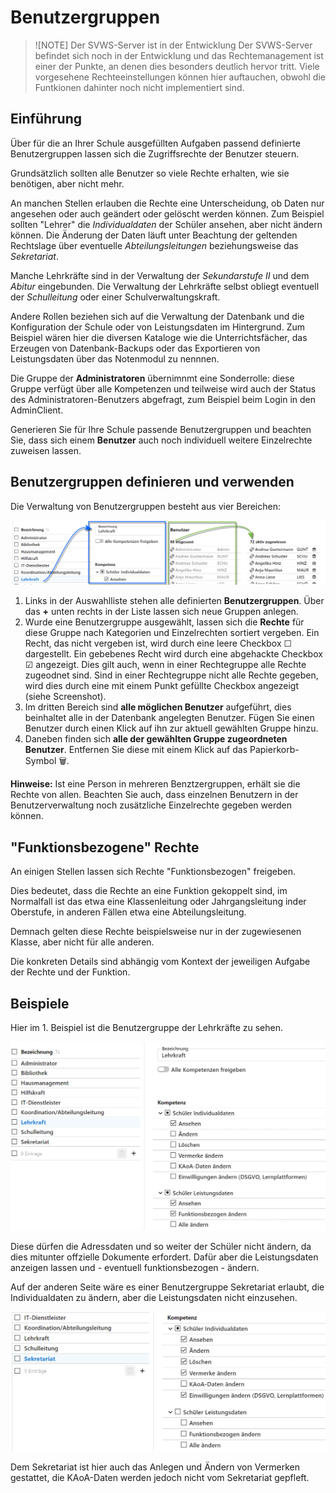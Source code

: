 # Benutzergruppen

>![NOTE] Der SVWS-Server ist in der Entwicklung
>Der SVWS-Server befindet sich noch in der Entwicklung und das Rechtemanagement ist einer der Punkte, an denen dies besonders deutlich hervor tritt. Viele vorgesehene Rechteeinstellungen können hier auftauchen, obwohl die Funtkionen dahinter noch nicht implementiert sind.

## Einführung

Über für die an Ihrer Schule ausgefüllten Aufgaben passend definierte Benutzergruppen lassen sich die Zugriffsrechte der Benutzer steuern.

Grundsätzlich sollten alle Benutzer so viele Rechte erhalten, wie sie benötigen, aber nicht mehr.

An manchen Stellen erlauben die Rechte eine Unterscheidung, ob Daten nur angesehen oder auch geändert oder gelöscht werden können. Zum Beispiel sollten "Lehrer" die *Individualdaten* der Schüler ansehen, aber nicht ändern können. Die Änderung der Daten läuft unter Beachtung der geltenden Rechtslage über eventuelle *Abteilungsleitungen* beziehungsweise das *Sekretariat*.

Manche Lehrkräfte sind in der Verwaltung der *Sekundarstufe II* und dem *Abitur* eingebunden. Die Verwaltung der Lehrkräfte selbst obliegt eventuell der *Schulleitung* oder einer Schulverwaltungskraft.

Andere Rollen beziehen sich auf die Verwaltung der Datenbank und die Konfiguration der Schule oder von Leistungsdaten im Hintergrund. Zum Beispiel wären hier die diversen Kataloge wie die Unterrichtsfächer, das Erzeugen von Datenbank-Backups oder das Exportieren von Leistungsdaten über das Notenmodul zu nennnen.

Die Gruppe der **Administratoren** übernimnmt eine Sonderrolle: diese Gruppe verfügt über alle Kompetenzen und teilweise wird auch der Status des Administratoren-Benutzers abgefragt, zum Beispiel beim Login in den AdminClient.

Generieren Sie für Ihre Schule passende Benutzergruppen und beachten Sie, dass sich einem **Benutzer** auch noch individuell weitere Einzelrechte zuweisen lassen.

## Benutzergruppen definieren und verwenden

Die Verwaltung von Benutzergruppen besteht aus vier Bereichen:

![Benutzergruppen, deren Kompetenzen und wer zugeordnet ist](./graphics/SVWS_Aufbau_Benutzergruppenverwaltung.png "Definieren Sie Benutzgruppen, deren Rechte und wer darin zugeordnet ist.")

1. Links in der Auswahlliste stehen alle definierten **Benutzergruppen**. Über das **+** unten rechts in der Liste lassen sich neue Gruppen anlegen.
2. Wurde eine Benutzergruppe ausgewählt, lassen sich die **Rechte** für diese Gruppe nach Kategorien und Einzelrechten sortiert vergeben. Ein Recht, das nicht vergeben ist, wird durch eine leere Checkbox ☐ dargestellt. Ein gebebenes Recht wird durch eine abgehackte Checkbox ☑ angezeigt. Dies gilt auch, wenn in einer Rechtegruppe alle Rechte zugeodnet sind. Sind in einer Rechtegruppe nicht alle Rechte gegeben, wird dies durch eine mit einem Punkt gefüllte Checkbox angezeigt (siehe Screenshot).
3. Im dritten Bereich sind **alle möglichen Benutzer** aufgeführt, dies beinhaltet alle in der Datenbank angelegten Benutzer. Fügen Sie einen Benutzer durch einen Klick auf ihn zur aktuell gewählten Gruppe hinzu.
4. Daneben finden sich **alle der gewählten Gruppe zugeordneten Benutzer**. Entfernen Sie diese mit einem Klick auf das Papierkorb-Symbol 🗑.

**Hinweise:** Ist eine Person in mehreren Benztzergruppen, erhält sie die Rechte von allen. Beachten Sie auch, dass einzelnen Benutzern in der Benutzerverwaltung noch zusätzliche Einzelrechte gegeben werden können.

## "Funktionsbezogene" Rechte

An einigen Stellen lassen sich Rechte "Funktionsbezogen" freigeben.

Dies bedeutet, dass die Rechte an eine Funktion gekoppelt sind, im Normalfall ist das etwa eine Klassenleitung oder Jahrgangsleitung inder Oberstufe, in anderen Fällen etwa eine Abteilungsleitung.

Demnach gelten diese Rechte beispielsweise nur in der zugewiesenen Klasse, aber nicht für alle anderen.

Die konkreten Details sind abhängig vom Kontext der jeweiligen Aufgabe der Rechte und der Funktion.

## Beispiele

Hier im 1. Beispiel ist die Benutzergruppe der Lehrkräfte zu sehen.

![Benutzergruppe "Lehrkraft": Kein Ändern von Individualdaten, dafür von Leistungsdaten ](./graphics/SVWS_Benutzergruppe_Lehrkraft.png "Lehrkräfte dürfen die Individualdaten nur ansehen und Leistungsdaten (funktionsbezogen) ändern.")

Diese dürfen die Adressdaten und so weiter der Schüler nicht ändern, da dies mitunter offzielle Dokumente erfordert. Dafür aber die Leistungsdaten anzeigen lassen und - eventuell funktionsbezogen - ändern.

Auf der anderen Seite wäre es einer Benutzergruppe Sekretariat erlaubt, die Individualdaten zu ändern, aber die Leistungsdaten nicht einzusehen.

![Benutzergruppe "Sekretariat": Ändern von Individualdaten, keine Einsicht von Leistungsdaten](./graphics/SVWS_Benutzergruppe_Sekretariat.png "Das Sekretariat darf Individualdaten ändern, aber keine Leistungsdaten einsehen.")

Dem Sekretariat ist hier auch das Anlegen und Ändern von Vermerken gestattet, die KAoA-Daten werden jedoch nicht vom Sekretariat gepfleft.